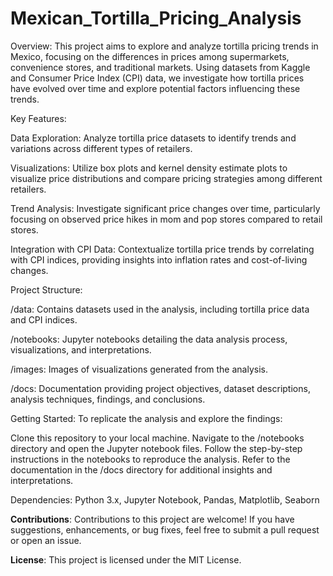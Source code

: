 # Mexican_Tortilla_Pricing_Analysis

Overview:
This project aims to explore and analyze tortilla pricing trends in Mexico, focusing on the differences in prices among supermarkets, convenience stores, and traditional markets. Using datasets from Kaggle and Consumer Price Index (CPI) data, we investigate how tortilla prices have evolved over time and explore potential factors influencing these trends.

Key Features:

Data Exploration: Analyze tortilla price datasets to identify trends and variations across different types of retailers.

Visualizations: Utilize box plots and kernel density estimate plots to visualize price distributions and compare pricing strategies among different retailers.

Trend Analysis: Investigate significant price changes over time, particularly focusing on observed price hikes in mom and pop stores compared to retail stores.

Integration with CPI Data: Contextualize tortilla price trends by correlating with CPI indices, providing insights into inflation rates and cost-of-living changes.

Project Structure:

/data: Contains datasets used in the analysis, including tortilla price data and CPI indices.

/notebooks: Jupyter notebooks detailing the data analysis process, visualizations, and interpretations.

/images: Images of visualizations generated from the analysis.

/docs: Documentation providing project objectives, dataset descriptions, analysis techniques, findings, and conclusions.

Getting Started:
To replicate the analysis and explore the findings:

Clone this repository to your local machine.
Navigate to the /notebooks directory and open the Jupyter notebook files.
Follow the step-by-step instructions in the notebooks to reproduce the analysis.
Refer to the documentation in the /docs directory for additional insights and interpretations.

Dependencies: Python 3.x, Jupyter Notebook, Pandas, Matplotlib, Seaborn

**Contributions**:
Contributions to this project are welcome! If you have suggestions, enhancements, or bug fixes, feel free to submit a pull request or open an issue.

**License**:
This project is licensed under the MIT License.
